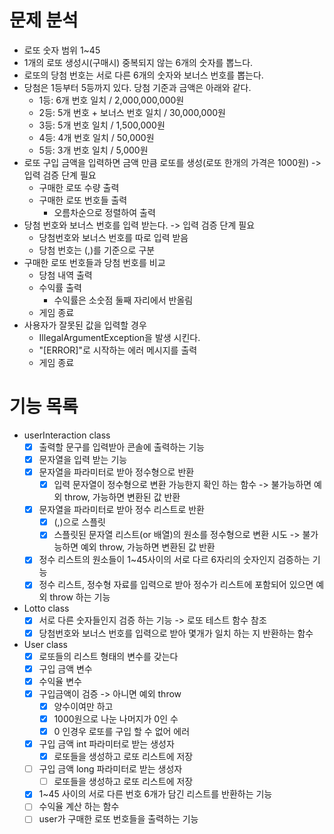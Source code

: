 # 문제 분석
- 로또 숫자 범위 1~45
- 1개의 로또 생성시(구매시) 중복되지 않는 6개의 숫자를 뽑느다.
- 로또의 당첨 번호는 서로 다른 6개의 숫자와 보너스 번호를 뽑는다.
- 당첨은 1등부터 5등까지 있다. 당첨 기준과 금액은 아래와 같다.
    - 1등: 6개 번호 일치 / 2,000,000,000원
    - 2등: 5개 번호 + 보너스 번호 일치 / 30,000,000원
    - 3등: 5개 번호 일치 / 1,500,000원
    - 4등: 4개 번호 일치 / 50,000원
    - 5등: 3개 번호 일치 / 5,000원
- 로또 구입 금액을 입력하면 금액 만큼 로또를 생성(로또 한개의 가격은 1000원) -> 입력 검증 단계 필요
  - 구매한 로또 수량 출력
  - 구매한 로또 번호들 출력
    - 오름차순으로 정렬하여 출력
- 당첨 번호와 보너스 번호를 입력 받는다. -> 입력 검증 단계 필요
  - 당첨번호와 보너스 번호를 따로 입력 받음
  - 당첨 번호는 (,)를 기준으로 구분
- 구매한 로또 번호들과 당첨 번호를 비교
  - 당첨 내역 출력
  - 수익률 출력
    - 수익률은 소숫점 둘째 자리에서 반올림
  - 게임 종료
- 사용자가 잘못된 값을 입력할 경우
  - IllegalArgumentException을 발생 시킨다.
  -  "[ERROR]"로 시작하는 에러 메시지를 출력
  - 게임 종료
# 기능 목록
- userInteraction class
  - [x] 출력할 문구를 입력받아 콘솔에 출력하는 기능
  - [x] 문자열을 입력 받는 기능
  - [x] 문자열을 파라미터로 받아 정수형으로 반환
    - [x] 입력 문자열이 정수형으로 변환 가능한지 확인 하는 함수 -> 불가능하면 예외 throw, 가능하면 변환된 값 반환
  - [x] 문자열을 파라미터로 받아 정수 리스트로 반환
    - [x] (,)으로 스플릿
    - [x] 스플릿된 문자열 리스트(or 배열)의 원소를 정수형으로 변환 시도 -> 불가능하면 예외 throw, 가능하면 변환된 값 반환
  - [x] 정수 리스트의 원소들이 1~45사이의 서로 다르 6자리의 숫자인지 검증하는 기능
  - [x] 정수 리스트, 정수형 자료를 입력으로 받아 정수가 리스트에 포함되어 있으면 예외 throw 하는 기능
- Lotto class
  - [x] 서로 다른 숫자들인지 검증 하는 기능 -> 로또 테스트 함수 참조
  - [x] 당첨번호와 보너스 번호를 입력으로 받아 몇개가 일치 하는 지 반환하는 함수
- User class
  - [x] 로또들의 리스트 형태의 변수를 갖는다
  - [x] 구입 금액 변수
  - [x] 수익율 변수
  - [x] 구입금액이 검증 -> 아니면 예외 throw
    - [x] 양수이여만 하고
    - [x] 1000원으로 나눈 나머지가 0인 수
    - [x] 0 인경우 로또를 구입 할 수 없어 에러
  - [x] 구입 금액 int 파라미터로 받는 생성자
    - [x] 로또들을 생성하고 로또 리스트에 저장
  - [ ] 구입 금액 long 파라미터로 받는 생성자
    - [ ] 로또들을 생성하고 로또 리스트에 저장
  - [x] 1~45 사이의 서로 다른 번호 6개가 담긴 리스트를 반환하는 기능
  - [ ] 수익율 계산 하는 함수
  - [ ] user가 구매한 로또 번호들을 출력하는 기능
